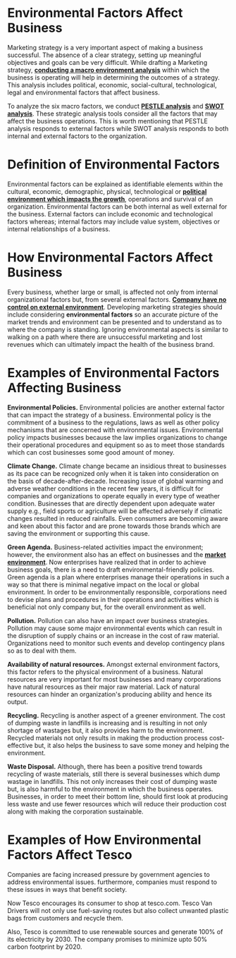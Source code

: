 # Environmental Factors Affect Business

Marketing strategy is a very important aspect of making a business successful. The absence of a clear strategy, setting up meaningful objectives and goals can be very difficult. While drafting a Marketing strategy, [**conducting a macro environment analysis**](https://www.marketingtutor.net/marketing-environmental-analysis/) within which the business is operating will help in determining the outcomes of a strategy. This analysis includes political, economic, social-cultural, technological, legal and environmental factors that affect business.

To analyze the six macro factors, we conduct [**PESTLE analysis**](https://www.marketingtutor.net/what-is-pestle-analysis-tool/) and [**SWOT analysis**](https://www.marketingtutor.net/swot-analysis-strengths-weaknesses-opportunities-threats/). These strategic analysis tools consider all the factors that may affect the business operations.  This is worth mentioning that PESTLE analysis responds to external factors while SWOT analysis responds to both internal and external factors to the organization.

# Definition of Environmental Factors

Environmental factors can be explained as identifiable elements within the cultural, economic, demographic, physical, technological or [**political environment which impacts the growth**](https://www.marketingtutor.net/political-factors-affect-business/), operations and survival of an organization. Environmental factors can be both internal as well external for the business. External factors can include economic and technological factors whereas; internal factors may include value system, objectives or internal relationships of a business.

# How Environmental Factors Affect Business

Every business, whether large or small, is affected not only from internal organizational factors but, from several external factors. [**Company have no control on external environment**](https://www.marketingtutor.net/external-factors-affect-business/). Developing marketing strategies should include considering **environmental factors** so an accurate picture of the market trends and environment can be presented and to understand as to where the company is standing. Ignoring environmental aspects is similar to walking on a path where there are unsuccessful marketing and lost revenues which can ultimately impact the health of the business brand.

# Examples of Environmental Factors Affecting Business

**Environmental Policies.** Environmental policies are another external factor that can impact the strategy of a business. Environmental policy is the commitment of a business to the regulations, laws as well as other policy mechanisms that are concerned with environmental issues. Environmental policy impacts businesses because the law implies organizations to change their operational procedures and equipment so as to meet those standards which can cost businesses some good amount of money.

**Climate Change.** Climate change became an insidious threat to businesses as its pace can be recognized only when it is taken into consideration on the basis of decade-after-decade. Increasing issue of global warming and adverse weather conditions in the recent few years, it is difficult for companies and organizations to operate equally in every type of weather condition. Businesses that are directly dependent upon adequate water supply e.g., field sports or agriculture will be affected adversely if climatic changes resulted in reduced rainfalls. Even consumers are becoming aware and keen about this factor and are prone towards those brands which are saving the environment or supporting this cause.

**Green Agenda.** Business-related activities impact the environment; however, the environment also has an effect on businesses and the [**market environment**](https://www.marketingtutor.net/marketing-environment-definition-factors-and-examples/). Now enterprises have realized that in order to achieve business goals, there is a need to draft environmental-friendly policies. Green agenda is a plan where enterprises manage their operations in such a way so that there is minimal negative impact on the local or global environment. In order to be environmentally responsible, corporations need to devise plans and procedures in their operations and activities which is beneficial not only company but, for the overall environment as well.

**Pollution.** Pollution can also have an impact over business strategies. Pollution may cause some major environmental events which can result in the disruption of supply chains or an increase in the cost of raw material. Organizations need to monitor such events and develop contingency plans so as to deal with them.

**Availability of natural resources.** Amongst external environment factors, this factor refers to the physical environment of a business. Natural resources are very important for most businesses and many corporations have natural resources as their major raw material. Lack of natural resources can hinder an organization&#39;s producing ability and hence its output.

**Recycling.** Recycling is another aspect of a greener environment. The cost of dumping waste in landfills is increasing and is resulting in not only shortage of wastages but, it also provides harm to the environment. Recycled materials not only results in making the production process cost-effective but, it also helps the business to save some money and helping the environment.

**Waste Disposal.** Although, there has been a positive trend towards recycling of waste materials, still there is several businesses which dump wastage in landfills.  This not only increases their cost of dumping waste but, is also harmful to the environment in which the business operates. Businesses, in order to meet their bottom line, should first look at producing less waste and use fewer resources which will reduce their production cost along with making the corporation sustainable.

# Examples of How Environmental Factors Affect Tesco

Companies are facing increased pressure by government agencies to address environmental issues. furthermore, companies must respond to these issues in ways that benefit society.

Now Tesco encourages its consumer to shop at tesco.com. Tesco Van Drivers will not only use fuel-saving routes but also collect unwanted plastic bags from customers and recycle them.

Also, Tesco is committed to use renewable sources and generate 100% of its electricity by 2030. The company promises to minimize upto 50% carbon footprint by 2020.


